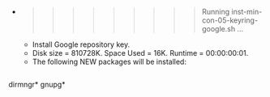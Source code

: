 * >>>>>>>>> Running inst-min-con-05-keyring-google.sh ...
  * Install Google repository key.
  * Disk size = 810728K. Space Used = 16K. Runtime = 00:00:00:01.
  * The following NEW packages will be installed:
  ```bash
dirmngr* gnupg*
  ```
